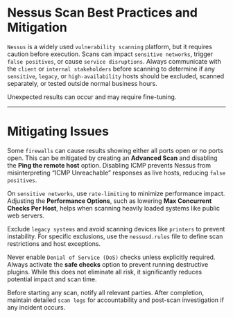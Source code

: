 # Nessus Scan Best Practices and Mitigation

`Nessus` is a widely used `vulnerability scanning` platform, but it requires caution before execution. Scans can impact `sensitive networks`, trigger `false positives`, or cause `service disruptions`. Always communicate with the `client` or `internal stakeholders` before scanning to determine if any `sensitive`, `legacy`, or `high-availability` hosts should be excluded, scanned separately, or tested outside normal business hours.

Unexpected results can occur and may require fine-tuning.

---
# Mitigating Issues

Some `firewalls` can cause results showing either all ports open or no ports open. This can be mitigated by creating an **Advanced Scan** and disabling the **Ping the remote host** option. Disabling ICMP prevents Nessus from misinterpreting “ICMP Unreachable” responses as live hosts, reducing `false positives`.

On `sensitive networks`, use `rate-limiting` to minimize performance impact. Adjusting the **Performance Options**, such as lowering **Max Concurrent Checks Per Host**, helps when scanning heavily loaded systems like public web servers.

Exclude `legacy systems` and avoid scanning devices like `printers` to prevent instability. For specific exclusions, use the `nessusd.rules` file to define scan restrictions and host exceptions.

Never enable `Denial of Service (DoS)` checks unless explicitly required. Always activate the **safe checks** option to prevent running destructive plugins. While this does not eliminate all risk, it significantly reduces potential impact and scan time.

Before starting any scan, notify all relevant parties. After completion, maintain detailed `scan logs` for accountability and post-scan investigation if any incident occurs.

